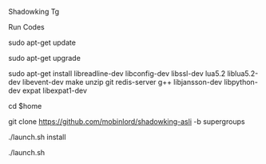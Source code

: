 Shadowking Tg


Run Codes

sudo apt-get update


sudo apt-get upgrade


sudo apt-get install libreadline-dev libconfig-dev libssl-dev lua5.2 liblua5.2-dev libevent-dev make unzip git redis-server g++ libjansson-dev libpython-dev expat libexpat1-dev


cd $home

git clone https://github.com/mobinlord/shadowking-asli -b supergroups

./launch.sh install

./launch.sh
